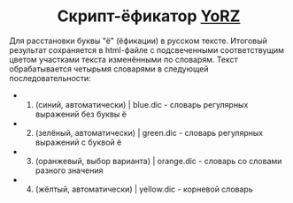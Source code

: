 <h1 align="center">Скрипт-ёфикатор <a href="https://github.com/zapeko/YoRZ">YoRZ</a></h1>

Для расстановки буквы "ё" (ёфикации) в русском тексте. Итоговый результат сохраняется в html-файле с подсвеченными соответствущим цветом участками текста изменёнными по словарям. Текст обрабатывается четырьмя словарями в следующей последовательности:

- 1. (синий, автоматически) | blue.dic - словарь регулярных выражений без буквы ё
- 2. (зелёный, автоматически) | green.dic - словарь регулярных выражений с буквой ё
- 3. (оранжевый, выбор варианта) | orange.dic - словарь со словами разного значения
- 4. (жёлтый, автоматически) | yellow.dic - корневой словарь
